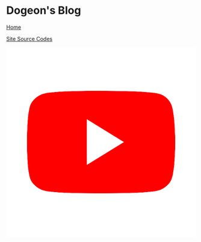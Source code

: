 # Dogeon's Blog

[Home](https://dogeon188.github.io)

[Site Source Codes](https://github.com/Dogeon188/dogeon188.github.io)

[![YouTube Channel](./img/links/youtube.png)](https://www.youtube.com/channel/UCapFOd5gDDMNszKmVPKo9JQ)
